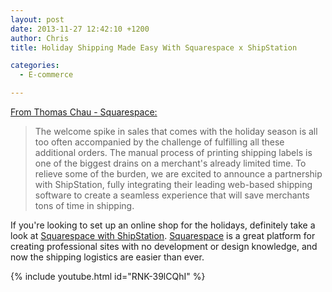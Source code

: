 ```yaml
---
layout: post
date: 2013-11-27 12:42:10 +1200
author: Chris
title: Holiday Shipping Made Easy With Squarespace x ShipStation

categories:
  - E-commerce

---
```


[From Thomas Chau - Squarespace:](http://blog.squarespace.com/blog/squarespace-shipstation)

> The welcome spike in sales that comes with the holiday season is all too often accompanied by the challenge of fulfilling all these additional orders. The manual process of printing shipping labels is one of the biggest drains on a merchant's already limited time. To relieve some of the burden, we are excited to announce a partnership with ShipStation, fully integrating their leading web-based shipping software to create a seamless experience that will save merchants tons of time in shipping. 

If you're looking to set up an online shop for the holidays, definitely take a look at [Squarespace with ShipStation](http://www.shipstation.com/squarespace_pricing/?utm_source=SQSP&utm_medium=blog&utm_campaign=announce_blog&ref=SQSP). [Squarespace](https://iwantmyname.com/features/applications/custom-domain-apps/websites/squarespace-build-your-website-with-own-url) is a great platform for creating professional sites with no development or design knowledge, and now the shipping logistics are easier than ever. 

{% include youtube.html id="RNK-39lCQhI" %}

<!-- more -->